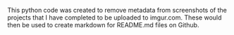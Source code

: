 This python code was created to remove metadata from screenshots of the projects that I have completed to be uploaded to imgur.com. These would then be used to create markdown for README.md files on Github.
